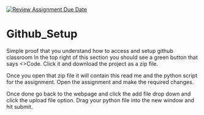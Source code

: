 [![Review Assignment Due Date](https://classroom.github.com/assets/deadline-readme-button-22041afd0340ce965d47ae6ef1cefeee28c7c493a6346c4f15d667ab976d596c.svg)](https://classroom.github.com/a/uEyhgvly)
# Github_Setup
Simple proof that you understand how to access and setup github classroom
In the top right of this section you should see a green button that says <>Code. Click it and download the project as a zip file. 

Once you open that zip file it will contain this read me and the python script for the assignment. Open the assignment and make the required changes. 

Once done go back to the webpage and click the add file drop down and click the upload file option. Drag your python file into the new window and hit submit. 